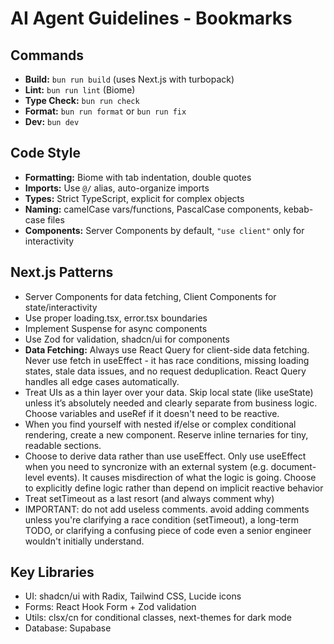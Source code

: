 # AI Agent Guidelines - Bookmarks

## Commands

- **Build:** `bun run build` (uses Next.js with turbopack)
- **Lint:** `bun run lint` (Biome)
- **Type Check:** `bun run check`
- **Format:** `bun run format` or `bun run fix`
- **Dev:** `bun dev`

## Code Style

- **Formatting:** Biome with tab indentation, double quotes
- **Imports:** Use `@/` alias, auto-organize imports
- **Types:** Strict TypeScript, explicit for complex objects
- **Naming:** camelCase vars/functions, PascalCase components, kebab-case files
- **Components:** Server Components by default, `"use client"` only for
  interactivity

## Next.js Patterns

- Server Components for data fetching, Client Components for state/interactivity
- Use proper loading.tsx, error.tsx boundaries
- Implement Suspense for async components
- Use Zod for validation, shadcn/ui for components
- **Data Fetching:** Always use React Query for client-side data fetching.
  Never use fetch in useEffect - it has race conditions, missing loading states,
  stale data issues, and no request deduplication. React Query handles all edge
  cases automatically.
- Treat UIs as a thin layer over your data. Skip local state (like useState)
  unless it’s absolutely needed and clearly separate from business logic. Choose
  variables and useRef if it doesn't need to be reactive.
- When you find yourself with nested if/else or complex conditional rendering,
  create a new component. Reserve inline ternaries for tiny, readable sections.
- Choose to derive data rather than use useEffect. Only use useEffect when you
  need to syncronize with an external system (e.g. document-level events). It
  causes misdirection of what the logic is going. Choose to explicitly define
  logic rather than depend on implicit reactive behavior
- Treat setTimeout as a last resort (and always comment why)
- IMPORTANT: do not add useless comments. avoid adding comments unless you're
  clarifying a race condition (setTimeout), a long-term TODO, or clarifying a
  confusing piece of code even a senior engineer wouldn't initially understand.

## Key Libraries

- UI: shadcn/ui with Radix, Tailwind CSS, Lucide icons
- Forms: React Hook Form + Zod validation
- Utils: clsx/cn for conditional classes, next-themes for dark mode
- Database: Supabase
